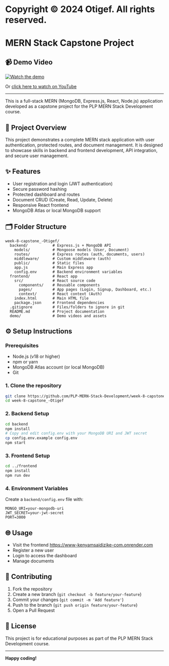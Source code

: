 # Copyright © 2024 Otigef. All rights reserved.

# MERN Stack Capstone Project

## 📹 Demo Video

[![Watch the demo](https://img.youtube.com/vi/Dwl7BNTrsZI/0.jpg)](https://youtu.be/Dwl7BNTrsZI)

Or [click here to watch on YouTube](https://youtu.be/Dwl7BNTrsZI)

---

This is a full-stack MERN (MongoDB, Express.js, React, Node.js) application developed as a capstone project for the PLP MERN Stack Development course.

## 🚀 Project Overview
This project demonstrates a complete MERN stack application with user authentication, protected routes, and document management. It is designed to showcase skills in backend and frontend development, API integration, and secure user management.

## ✨ Features
- User registration and login (JWT authentication)
- Secure password hashing
- Protected dashboard and routes
- Document CRUD (Create, Read, Update, Delete)
- Responsive React frontend
- MongoDB Atlas or local MongoDB support

## 🗂️ Folder Structure
```
week-8-capstone_-Otigef/
  backend/           # Express.js + MongoDB API
    models/          # Mongoose models (User, Document)
    routes/          # Express routes (auth, documents, users)
    middleware/      # Custom middleware (auth)
    public/          # Static files
    app.js           # Main Express app
    config.env       # Backend environment variables
  frontend/          # React app
    src/             # React source code
      components/    # Reusable components
      pages/         # App pages (Login, Signup, Dashboard, etc.)
      context/       # React context (Auth)
    index.html       # Main HTML file
    package.json     # Frontend dependencies
  .gitignore         # Files/folders to ignore in git
  README.md          # Project documentation
  demo/              # Demo videos and assets
```

## ⚙️ Setup Instructions

### Prerequisites
- Node.js (v18 or higher)
- npm or yarn
- MongoDB Atlas account (or local MongoDB)
- Git

### 1. Clone the repository
```sh
git clone https://github.com/PLP-MERN-Stack-Development/week-8-capstone_-Otigef.git
cd week-8-capstone_-Otigef
```

### 2. Backend Setup
```sh
cd backend
npm install
# Copy and edit config.env with your MongoDB URI and JWT secret
cp config.env.example config.env
npm start
```

### 3. Frontend Setup
```sh
cd ../frontend
npm install
npm run dev
```

### 4. Environment Variables
Create a `backend/config.env` file with:
```
MONGO_URI=your-mongodb-uri
JWT_SECRET=your-jwt-secret
PORT=3000
```

## 🌐 Usage
- Visit the frontend https://www-kenyamsaidizike-com.onrender.com
- Register a new user
- Login to access the dashboard
- Manage documents

## 🤝 Contributing
1. Fork the repository
2. Create a new branch (`git checkout -b feature/your-feature`)
3. Commit your changes (`git commit -m 'Add feature'`)
4. Push to the branch (`git push origin feature/your-feature`)
5. Open a Pull Request

## 📄 License
This project is for educational purposes as part of the PLP MERN Stack Development course.

---

**Happy coding!** 
